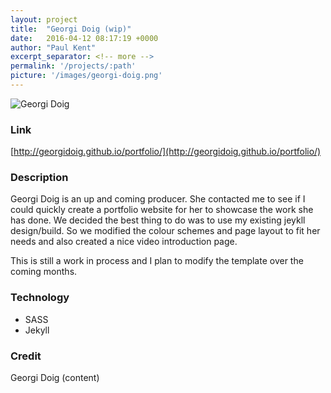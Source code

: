 ```yaml
---
layout: project
title:  "Georgi Doig (wip)"
date:   2016-04-12 08:17:19 +0000
author: "Paul Kent"
excerpt_separator: <!-- more -->
permalink: '/projects/:path'
picture: '/images/georgi-doig.png'
---
```

![Georgi Doig]({{site.baseurl}}/images/georgi-doig.png)

### Link
[http://georgidoig.github.io/portfolio/](http://georgidoig.github.io/portfolio/)

### Description
Georgi Doig is an up and coming producer. She contacted me to see if I could quickly create a portfolio website for her to showcase the work she has done. We decided the best thing to do was to use my existing jeykll design/build. So we modified the colour schemes and page layout to fit her needs and also created a nice video introduction page.

This is still a work in process and I plan to modify the template over the coming months.  

### Technology
* SASS
* Jekyll

### Credit
Georgi Doig (content)

